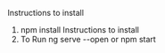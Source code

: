 Instructions to install
01. npm install
Instructions to install
02. To Run
ng serve --open
or
npm start